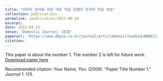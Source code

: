 ```yaml
---
title: "이미지 검색을 위한 대조 학습 모델의 한국어 학습 방법"
collection: publications
permalink: /publication/2022-06-24
excerpt:
date: 2021-04-23
venue: 'Domestic Journal: IEIE'
paperurl: 'https://www.dbpia.co.kr/journal/articleDetail?nodeId=NODE11133116'
citation: 
---
```

This paper is about the number 1. The number 2 is left for future work.
[Download paper here](http://academicpages.github.io/files/paper1.pdf)

Recommended citation: Your Name, You. (2009). "Paper Title Number 1." <i>Journal 1</i>. 1(1).